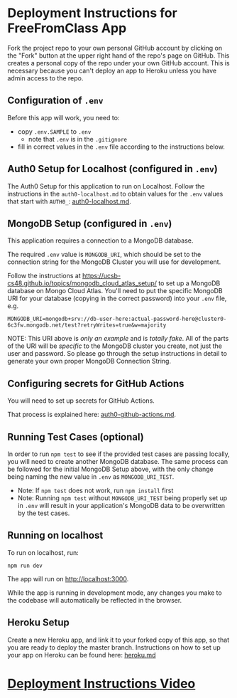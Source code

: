 # Deployment Instructions for FreeFromClass App

Fork the project repo to your own personal GitHub account by clicking on the "Fork" button at the upper right hand of the repo's page on GitHub. This creates a personal copy of the repo under your own GitHub account. This is necessary because you can't deploy an app to Heroku unless you have admin access to the repo.

## Configuration of `.env`

Before this app will work, you need to:

- copy `.env.SAMPLE` to `.env`
  - note that `.env` is in the `.gitignore`
- fill in correct values in the `.env` file according to the instructions below.

## Auth0 Setup for Localhost (configured in `.env`)

The Auth0 Setup for this application to run on Localhost.
Follow the instructions in the `auth0-localhost.md` to obtain values
for the `.env` values that start with `AUTH0_`:
[auth0-localhost.md](./auth0-localhost.md).

## MongoDB Setup (configured in `.env`)

This application requires a connection to a MongoDB database.

The required `.env` value is `MONGODB_URI`, which should be set to the connection
string for the MongoDB Cluster you will use for development.

Follow the instructions at
<https://ucsb-cs48.github.io/topics/mongodb_cloud_atlas_setup/> to set
up a MongoDB database on Mongo Cloud Atlas. You'll need to put the
specific MongoDB URI for your database (copying in the correct
password) into your `.env` file, e.g.

```
MONGODB_URI=mongodb+srv://db-user-here:actual-password-here@cluster0-6c3fw.mongodb.net/test?retryWrites=true&w=majority
```

NOTE: This URI above is _only an example_ and is _totally
fake_. All of the parts of the URI will be _specific_ to the MongoDB
cluster you create, not just the user and password. So please go
through the setup instructions in detail to generate your own proper
MongoDB Connection String.

## Configuring secrets for GitHub Actions

You will need to set up secrets for GitHub Actions.

That process is explained here:
[auth0-github-actions.md](./auth0-github-actions.md).

## Running Test Cases (optional)

In order to run `npm test` to see if the provided test cases are passing
locally, you will need to create another MongoDB database. The same process
can be followed for the initial MongoDB Setup above, with the only change
being naming the new value in `.env` as `MONGODB_URI_TEST`.

- Note: If `npm test` does not work, run `npm install` first
- Note: Running `npm test` without `MONGODB_URI_TEST` being properly set up
  in `.env` will result in your application's MongoDB data to be overwritten by
  the test cases.

## Running on localhost

To run on localhost, run:

```
npm run dev
```

The app will run on <http://localhost:3000>.

While the app is running in development mode, any changes you make to
the codebase will automatically be reflected in the browser.

## Heroku Setup

Create a new Heroku app, and link it to your forked copy of this app, so that you are ready to deploy the master branch.
Instructions on how to set up your app on Heroku can be found here:
[heroku.md](./heroku.md)

# [Deployment Instructions Video](https://www.youtube.com/watch?v=0RYbwrxzuvQ)

